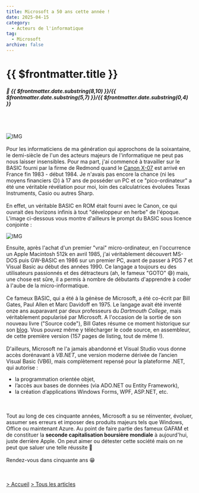```yaml
---
title: Microsoft a 50 ans cette année !
date: 2025-04-15
category:
  - Acteurs de l'informatique
tag:
  - Microsoft
archive: false
---
```

# {{ $frontmatter.title }}
##### :calendar: {{ $frontmatter.date.substring(8,10) }}/{{ $frontmatter.date.substring(5,7) }}/{{ $frontmatter.date.substring(0,4) }}<br><br>

<br>

![IMG](/assets/img/50ans_MSFT.webp "les 50 ans")
<br><br>
Pour les informaticiens de ma génération qui approchons de la soixantaine, le demi-siècle de l'un des acteurs majeurs de l'informatique ne peut pas nous laisser insensibles. Pour ma part, j'ai commencé à travailler sur le BASIC fourni par la firme de Redmond quand le [Canon X-07] est arrivé en France fin 1983 - début 1984. Je n'avais pas encore la chance (ni les moyens financiers :wink:) à 17 ans de posséder un PC et ce "pico-ordinateur" a été une véritable révélation pour moi, loin des calculatrices évoluées Texas Instruments, Casio ou autres Sharp.
<br><br>
En effet, un véritable BASIC en ROM était fourni avec le Canon, ce qui ouvrait des horizons infinis à tout "développeur en herbe" de l'époque. L'image ci-dessous vous montre d'ailleurs le prompt du BASIC sous licence conjointe :

![IMG](/assets/img/Screen_Canon_X-07.webp "Ecran du Canon X-07")

Ensuite, après l'achat d'un premier "vrai" micro-ordinateur, en l'occurrence un Apple Macintosh 512k en avril 1985, j'ai véritablement découvert MS-DOS puis GW-BASIC en 1986 sur un premier PC, avant de passer à PDS 7 et Visual Basic au début des années 1990. Ce langage a toujours eu des utilisateurs passionnés et des détracteurs (ah, le fameux "GOTO" :smile:) mais, une chose est sûre, il a permis à nombre de débutants d'apprendre à coder à l'aube de la micro-informatique.
<br><br>
Ce fameux BASIC, qui a été à la génèse de Microsoft, a été co-écrit par Bill Gates, Paul Allen et Marc Davidoff en 1975. Le langage avait été inventé onze ans auparavant par deux professeurs du *Dartmouth College*, mais véritablement popularisé par Microsoft. A l'occasion de la sortie de son nouveau livre ("Source code"), Bill Gates résume ce moment historique sur son [blog]. Vous pouvez même y télécharger le code source, en assembleur, de cette première version (157 pages de listing, tout de même !).
<br><br>
D'ailleurs, Microsoft ne l'a jamais abandonné et Visual Studio vous donne accès dorénavant à *VB.NET*, une version moderne dérivée de l’ancien Visual Basic (VB6), mais complètement repensé pour la plateforme .NET, qui autorise :

- la programmation orientée objet,
- l’accès aux bases de données (via ADO.NET ou Entity Framework),
- la création d’applications Windows Forms, WPF, ASP.NET, etc.

<br><br>
Tout au long de ces cinquante années, Microsoft a su se réinventer, évoluer, assumer ses erreurs et imposer des produits majeurs tels que Windows, Office ou maintenant Azure. Au point de faire partie des fameux GAFAM et de constituer la **seconde capitalisation boursière mondiale** à aujourd'hui, juste derrière Apple. On peut aimer ou détester cette société mais on ne peut que saluer une telle réussite :100:
<br><br>
Rendez-vous dans cinquante ans :grin:

[Canon X-07]: https://fr.wikipedia.org/wiki/Canon_X-07
[blog]: https://www.gatesnotes.com/home/home-page-topic/reader/microsoft-original-source-code


<br><br>
[> Accueil](/) [> Tous les articles](/articles)

